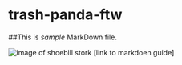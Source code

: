 # trash-panda-ftw

##This is *sample* MarkDown file. 

![image of shoebill stork](shoebill.jpg) [link to markdoen guide]
